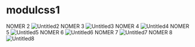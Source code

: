 # modulcss1

NOMER 2
![Untitled2](https://user-images.githubusercontent.com/93502005/182939264-f41a2b9d-16da-4af9-a73d-6dd7b86cf420.png)
NOMER 3
![Untitled3](https://user-images.githubusercontent.com/93502005/182939297-fd48ffa3-7e99-4f49-b11d-3102de3f2026.png)
NOMER 4
![Untitled4](https://user-images.githubusercontent.com/93502005/182939323-9fa1aa82-3ae4-4c17-8002-b38dd8a5ec20.png)
NOMER 5
![Untitled5](https://user-images.githubusercontent.com/93502005/182939336-f1bff8f5-e458-47d0-ad2a-f161de0846ba.png)
NOMER 6
![Untitled6](https://user-images.githubusercontent.com/93502005/182939359-1f0526ac-50e1-403c-a8eb-9e1c5cb4d62f.png)
NOMER 7
![Untitled7](https://user-images.githubusercontent.com/93502005/182939390-fe5d4137-0eb1-4c9b-8489-ff319273f086.png)
NOMER 8
![Untitled8](https://user-images.githubusercontent.com/93502005/182939427-e5211e3b-520c-4b48-9288-a82046a3a03a.png)
